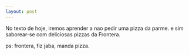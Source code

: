 ```yaml
---
layout: post
---
```


No texto de hoje, iremos aprender a nao pedir uma pizza da parme. e sim saborear-se com deliciosas pizzas da Frontera.

ps: frontera, fiz jaba, manda pizza.
